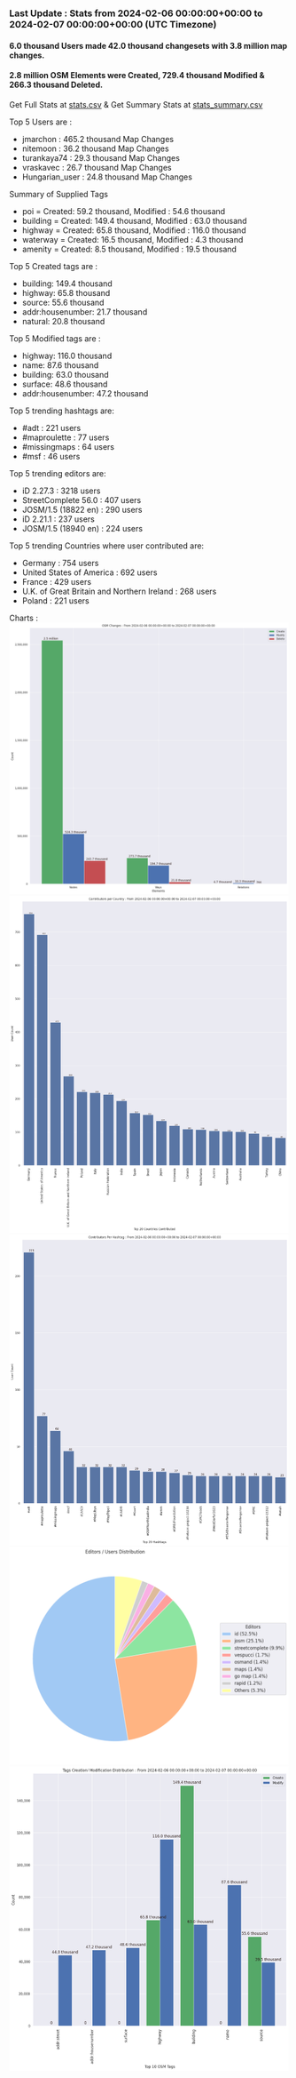 ### Last Update : Stats from 2024-02-06 00:00:00+00:00 to 2024-02-07 00:00:00+00:00 (UTC Timezone)

#### 6.0 thousand Users made 42.0 thousand changesets with 3.8 million map changes.
#### 2.8 million OSM Elements were Created, 729.4 thousand Modified & 266.3 thousand Deleted.
Get Full Stats at [stats.csv](/stats/Global/Daily/stats.csv)
 & Get Summary Stats at [stats_summary.csv](/stats/Global/Daily/stats_summary.csv)

Top 5 Users are : 
- jmarchon : 465.2 thousand Map Changes
- nitemoon : 36.2 thousand Map Changes
- turankaya74 : 29.3 thousand Map Changes
- vraskavec : 26.7 thousand Map Changes
- Hungarian_user : 24.8 thousand Map Changes

Summary of Supplied Tags
- poi = Created: 59.2 thousand, Modified : 54.6 thousand
- building = Created: 149.4 thousand, Modified : 63.0 thousand
- highway = Created: 65.8 thousand, Modified : 116.0 thousand
- waterway = Created: 16.5 thousand, Modified : 4.3 thousand
- amenity = Created: 8.5 thousand, Modified : 19.5 thousand


Top 5 Created tags are :
- building: 149.4 thousand
- highway: 65.8 thousand
- source: 55.6 thousand
- addr:housenumber: 21.7 thousand
- natural: 20.8 thousand


Top 5 Modified tags are :
- highway: 116.0 thousand
- name: 87.6 thousand
- building: 63.0 thousand
- surface: 48.6 thousand
- addr:housenumber: 47.2 thousand


Top 5 trending hashtags are:
- #adt : 221 users
- #maproulette : 77 users
- #missingmaps : 64 users
- #msf : 46 users


Top 5 trending editors are:
- iD 2.27.3 : 3218 users
- StreetComplete 56.0 : 407 users
- JOSM/1.5 (18822 en) : 290 users
- iD 2.21.1 : 237 users
- JOSM/1.5 (18940 en) : 224 users


Top 5 trending Countries where user contributed are:
- Germany : 754 users
- United States of America : 692 users
- France : 429 users
- U.K. of Great Britain and Northern Ireland : 268 users
- Poland : 221 users


 Charts : 
![Alt text](./stats_osm_changes.png) 
![Alt text](./stats_users_per_country.png) 
![Alt text](./stats_users_per_hashtag.png) 
![Alt text](./stats_editors_pie_chart.png) 
![Alt text](./stats_tags.png) 
